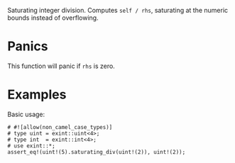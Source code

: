Saturating integer division. Computes `self / rhs`,
saturating at the numeric bounds instead of overflowing.

# Panics

This function will panic if `rhs` is zero.

# Examples

Basic usage:

```
# #![allow(non_camel_case_types)]
# type uint = exint::uint<4>;
# type int  = exint::int<4>;
# use exint::*;
assert_eq!(uint!(5).saturating_div(uint!(2)), uint!(2));
```
